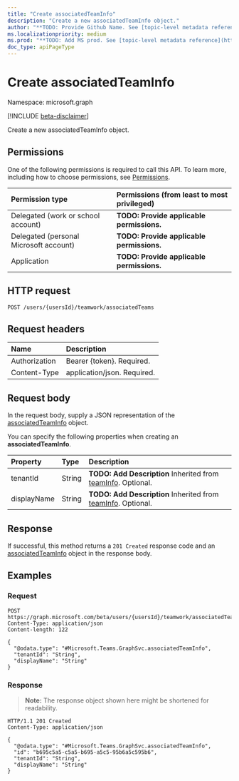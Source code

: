 ```yaml
---
title: "Create associatedTeamInfo"
description: "Create a new associatedTeamInfo object."
author: "**TODO: Provide Github Name. See [topic-level metadata reference](https://msgo.azurewebsites.net/add/document/guidelines/metadata.html#topic-level-metadata)**"
ms.localizationpriority: medium
ms.prod: "**TODO: Add MS prod. See [topic-level metadata reference](https://msgo.azurewebsites.net/add/document/guidelines/metadata.html#topic-level-metadata)**"
doc_type: apiPageType
---
```


# Create associatedTeamInfo
Namespace: microsoft.graph

[!INCLUDE [beta-disclaimer](../../includes/beta-disclaimer.md)]

Create a new associatedTeamInfo object.

## Permissions
One of the following permissions is required to call this API. To learn more, including how to choose permissions, see [Permissions](/graph/permissions-reference).

|Permission type|Permissions (from least to most privileged)|
|:---|:---|
|Delegated (work or school account)|**TODO: Provide applicable permissions.**|
|Delegated (personal Microsoft account)|**TODO: Provide applicable permissions.**|
|Application|**TODO: Provide applicable permissions.**|

## HTTP request

<!-- {
  "blockType": "ignored"
}
-->
``` http
POST /users/{usersId}/teamwork/associatedTeams
```

## Request headers
|Name|Description|
|:---|:---|
|Authorization|Bearer {token}. Required.|
|Content-Type|application/json. Required.|

## Request body
In the request body, supply a JSON representation of the [associatedTeamInfo](../resources/associatedteaminfo.md) object.

You can specify the following properties when creating an **associatedTeamInfo**.

|Property|Type|Description|
|:---|:---|:---|
|tenantId|String|**TODO: Add Description** Inherited from [teamInfo](../resources/teaminfo.md). Optional.|
|displayName|String|**TODO: Add Description** Inherited from [teamInfo](../resources/teaminfo.md). Optional.|



## Response

If successful, this method returns a `201 Created` response code and an [associatedTeamInfo](../resources/associatedteaminfo.md) object in the response body.

## Examples

### Request
<!-- {
  "blockType": "request",
  "name": "create_associatedteaminfo_from_"
}
-->
``` http
POST https://graph.microsoft.com/beta/users/{usersId}/teamwork/associatedTeams
Content-Type: application/json
Content-length: 122

{
  "@odata.type": "#Microsoft.Teams.GraphSvc.associatedTeamInfo",
  "tenantId": "String",
  "displayName": "String"
}
```


### Response
>**Note:** The response object shown here might be shortened for readability.
<!-- {
  "blockType": "response",
  "truncated": true,
  "@odata.type": "Microsoft.Teams.GraphSvc.associatedTeamInfo"
}
-->
``` http
HTTP/1.1 201 Created
Content-Type: application/json

{
  "@odata.type": "#Microsoft.Teams.GraphSvc.associatedTeamInfo",
  "id": "b695c5a5-c5a5-b695-a5c5-95b6a5c595b6",
  "tenantId": "String",
  "displayName": "String"
}
```

